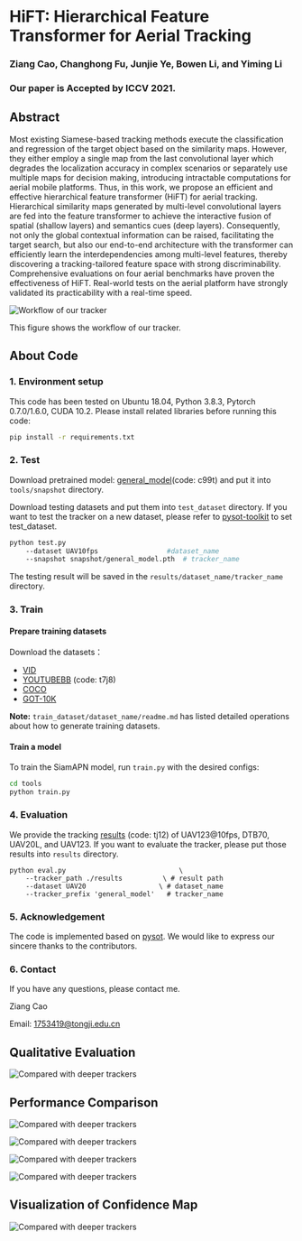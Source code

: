 # HiFT: Hierarchical Feature Transformer for Aerial Tracking

### Ziang Cao, Changhong Fu, Junjie Ye, Bowen Li, and Yiming Li

### Our paper is Accepted by ICCV 2021.

## Abstract
Most existing Siamese-based tracking methods execute the classification and regression of the target object based on the similarity maps. However, they either employ a single map from the last convolutional layer which degrades the localization accuracy in complex scenarios or separately use multiple maps for decision making, introducing intractable computations for aerial mobile platforms. Thus, in this work, we propose an efficient and effective hierarchical feature transformer (HiFT) for aerial tracking. Hierarchical similarity maps generated by multi-level convolutional layers are fed into the feature transformer to achieve the interactive fusion of spatial (shallow layers) and semantics cues (deep layers). Consequently, not only the global contextual information can be raised, facilitating the target search, but also our end-to-end architecture with the transformer can efficiently learn the interdependencies among multi-level features, thereby discovering a tracking-tailored feature space with strong discriminability. Comprehensive evaluations on four aerial benchmarks have proven the effectiveness of HiFT. Real-world tests on the aerial platform have strongly validated its practicability with a real-time speed.

![Workflow of our tracker](https://github.com/vision4robotics/HiFT/blob/main/image/3.jpg)

This figure shows the workflow of our tracker.

## About Code
### 1. Environment setup
This code has been tested on Ubuntu 18.04, Python 3.8.3, Pytorch 0.7.0/1.6.0, CUDA 10.2.
Please install related libraries before running this code: 
```bash
pip install -r requirements.txt
```

### 2. Test
Download pretrained model: [general_model](https://pan.baidu.com/s/1QeU7OcTqHksZXscBq3skiw)(code: c99t) and put it into `tools/snapshot` directory.

Download testing datasets and put them into `test_dataset` directory. If you want to test the tracker on a new dataset, please refer to [pysot-toolkit](https://github.com/StrangerZhang/pysot-toolkit) to set test_dataset.

```bash 
python test.py                                
	--dataset UAV10fps                 #dataset_name
	--snapshot snapshot/general_model.pth  # tracker_name
```
The testing result will be saved in the `results/dataset_name/tracker_name` directory.

### 3. Train

#### Prepare training datasets

Download the datasets：
* [VID](http://image-net.org/challenges/LSVRC/2017/)
* [YOUTUBEBB](https://pan.baidu.com/s/1ZTdfqvhIRneGFXur-sCjgg) (code: t7j8)
* [COCO](http://cocodataset.org)
* [GOT-10K](http://got-10k.aitestunion.com/downloads)


**Note:** `train_dataset/dataset_name/readme.md` has listed detailed operations about how to generate training datasets.


#### Train a model
To train the SiamAPN model, run `train.py` with the desired configs:

```bash
cd tools
python train.py
```

### 4. Evaluation
We provide the tracking [results](https://pan.baidu.com/s/1RVSiq7XUJCQnyXtoRq9SYg) (code: tj12) of UAV123@10fps, DTB70, UAV20L, and UAV123. If you want to evaluate the tracker, please put those results into  `results` directory.
```
python eval.py 	                          \
	--tracker_path ./results          \ # result path
	--dataset UAV20                  \ # dataset_name
	--tracker_prefix 'general_model'   # tracker_name
```

### 5. Acknowledgement
The code is implemented based on [pysot](https://github.com/STVIR/pysot). We would like to express our sincere thanks to the contributors.

### 6. Contact
If you have any questions, please contact me.

Ziang Cao

Email: [1753419@tongji.edu.cn](1753419@tongji.edu.cn)

## Qualitative Evaluation

![Compared with deeper trackers](https://github.com/vision4robotics/HiFT/blob/main/image/2.jpg)

## Performance Comparison

![Compared with deeper trackers](https://github.com/vision4robotics/HiFT/blob/main/image/1.jpg)

![Compared with deeper trackers](https://github.com/vision4robotics/HiFT/blob/main/image/5.jpg)

![Compared with deeper trackers](https://github.com/vision4robotics/HiFT/blob/main/image/6.jpg)

![Compared with deeper trackers](https://github.com/vision4robotics/HiFT/blob/main/image/7.jpg)

## Visualization of Confidence Map

![Compared with deeper trackers](https://github.com/vision4robotics/HiFT/blob/main/image/4.jpg)